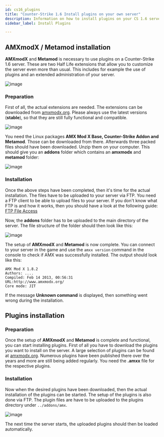 ```yaml
---
id: cs16_plugins
title: "Counter-Strike 1.6 Install plugins on your own server"
description: Information on how to install plugins on your CS 1.6 server from ZAP-Hosting - ZAP-Hosting.com documentation
sidebar_label: Install Plugins

---
```




## AMXmodX / Metamod installation

**AMXmodX** and **Metamod** is necessary to use plugins on a Counter-Strike 1.6 server. These are two Half Life extensions that allow you to customize the server even more than usual. This includes for example the use of plugins and an extended administration of your server.

![image](https://user-images.githubusercontent.com/26007280/189676446-b4571e65-1606-4cca-bb5a-abca11dd28dd.png)

### Preparation

First of all, the actual extensions are needed. The extensions can be downloaded from [amxmodx.org](https://www.amxmodx.org/downloads.php). Please always use the latest versions (**stable**), so that they are still fully functional and compatible.

![image](https://user-images.githubusercontent.com/26007280/189676489-11372b1e-f8a6-40de-816c-e3708d5adb20.png)

You need the Linux packages **AMX Mod X Base, Counter-Strike Addon and Metamod**. Those can be downloaded from there. Afterwards three packed files should have been downloaded. Unzip them on your computer. This should give you an **addons** folder which contains an **amxmodx** and **metamod** folder: 

![image](https://user-images.githubusercontent.com/26007280/189676512-dd3e35a7-4e07-4e42-8233-7231f3f8793d.png)



### Installation

Once the above steps have been completed, then it's time for the actual installation. The files have to be uploaded to your server via FTP. You need a FTP client to be able to upload files to your server. If you don't know what FTP is and how it works, then you should have a look at the following guide:  [FTP File Access](https://zap-hosting.com/guides/docs/en/gameserver_ftpaccess/)

Now, the **addons** folder has to be uploaded to the main directory of the server. The file structure of the folder should then look like this:



![image](https://user-images.githubusercontent.com/26007280/189676545-1ace2989-9540-44cd-9580-6a85a0e0f662.png)



The setup of **AMXmodX** and **Metamod** is now complete. You can connect to your server in the game and use the ``amxx version`` command in the console to check if AMX was successfully installed. The output should look like this:

```
AMX Mod X 1.8.2
Authors: ....
Compiled: Feb 14 2013, 00:56:31
URL:http://www.amxmodx.org/
Core mode: JIT
```

If the message **Unknown command** is displayed, then something went wrong during the installation. 



## Plugins installation

### Preparation

Once the setup of **AMXmodX** and **Metamod** is complete and functional, you can start installing plugins. First of all you have to download the plugins you want to install on the server. A large selection of plugins can be found at [amxmodx.org](https://www.amxmodx.org/compiler.php). Numerous plugins have been published there over the years and more are still being added regularly. You need the **.amxx** file for the respective plugins. 

### Installation

Now when the desired plugins have been downloaded, then the actual installation of the plugins can be started. The setup of the plugins is also done via FTP. The plugin files are have to be uploaded to the plugins directory under ``../addons/amx``. 

![image](https://user-images.githubusercontent.com/26007280/189676584-4304a2fd-3c36-45ec-9db5-d6a4610a8f1b.png)


The next time the server starts, the uploaded plugins should then be loaded automatically. 
